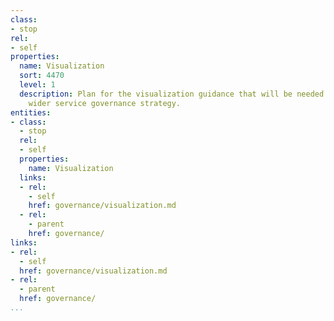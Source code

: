 ```yaml
---
class:
- stop
rel:
- self
properties:
  name: Visualization
  sort: 4470
  level: 1
  description: Plan for the visualization guidance that will be needed to drive a
    wider service governance strategy.
entities:
- class:
  - stop
  rel:
  - self
  properties:
    name: Visualization
  links:
  - rel:
    - self
    href: governance/visualization.md
  - rel:
    - parent
    href: governance/
links:
- rel:
  - self
  href: governance/visualization.md
- rel:
  - parent
  href: governance/
...
```

